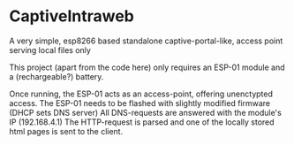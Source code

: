 # CaptiveIntraweb
A very simple, esp8266 based standalone captive-portal-like, access point serving local files only

This project (apart from the code here) only requires an ESP-01 module and a (rechargeable?) battery.

Once running, the ESP-01 acts as an access-point, offering unenctypted access.
The ESP-01 needs to be flashed with slightly modified firmware (DHCP sets DNS server)
All DNS-requests are answered with the module's IP (192.168.4.1)
The HTTP-request is parsed and one of the locally stored html pages is sent to the client.
